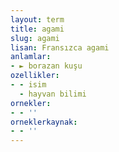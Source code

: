 ```yaml
---
layout: term
title: agami
slug: agami
lisan: Fransızca agami
anlamlar:
- ► borazan kuşu
ozellikler:
- - isim
  - hayvan bilimi
ornekler:
- - ''
orneklerkaynak:
- - ''
---
```

